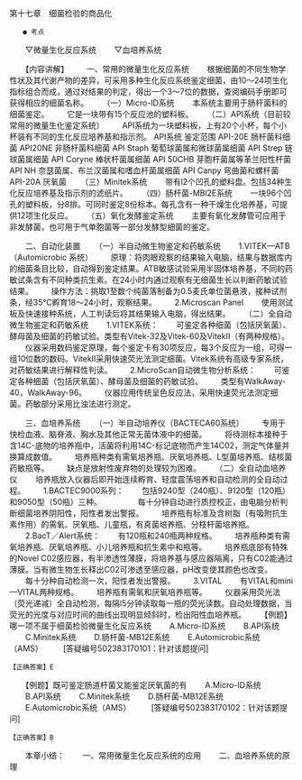第十七章　细菌检验的商品化
 
 	　　● 考点
　　▽微量生化反应系统
　　▽血培养系统

　　【内容讲解】
　　一、常用的微量生化反应系统
　　根据细菌的不同生物学性状及其代谢产物的差异，可采用多种生化反应系统鉴定细菌，由10～24项生化指标组合而成，通过对结果的判定，得出一个3～7位的数据，查阅编码手册即可获得相应的细菌名称。
　　（一）Micro-ID系统
　　本系统主要用于肠杆菌科的细菌鉴定。 
　　它是一块带有15个反应池的塑料板。
　　（二）API系统（目前较常用的微量生化鉴定系统）
　　API系统为一块塑料板，上有20个小杯，每个小杯装有不同的生化反应培养基和指示剂。
API系统	鉴定范围
API-20E	肠杆菌科细菌
API20NE	非肠杆菌科细菌
API Staph	葡萄球菌属和微球菌属细菌
API Strep	链球菌属细菌
API Coryne	棒状杆菌属细菌
API 50CHB	芽胞杆菌属等革兰阳性杆菌
API NH	奈瑟菌属、布兰汉菌属和嗜血杆菌属细菌
API Canpy	弯曲菌和螺杆菌
API-20A	厌氧菌
　　（三）Minitek系统
　　带有l2个凹孔的塑料盘。包括34种生化反应培养基及指示剂的滤纸片。
　　（四）肠杆菌-MBl2E系统
　　一块96个凹孔的塑料板，分8排。可同时鉴定8份标本。每孔含有一种干燥生化培养基，可提供12项生化反应。
　　（五）氧化发酵鉴定系统
　　主要有氧化发酵管可应用于非发酵菌，也可用于气单胞菌等一部分发酵型细菌的鉴定。

　　二、自动化装置
　　（一）半自动微生物鉴定和药敏系统
　　1.VITEK—ATB （Automicrobic 系统） 
　　原理：将肉眼观察的结果输入电脑，结果与数据库内的细菌条目比较，自动得到鉴定结果。ATB敏感试验采用半固体培养基，不同的药敏试条含有不同种类抗生素。在24小时内通过观察有无细菌生长以判断药敏试验结果。
　　操作方法：挑取1至数个纯菌落制备为0.5麦氏单位菌悬液，接种试剂条，经35℃孵育18～24小时，观察结果。
　　2.Microscan Panel
　　使用测试板及快速接种系统，人工判读后将其结果输入电脑，得出结果。
　　（二）全自动微生物鉴定和药敏系统
　　1.VITEK系统：
　　可鉴定各种细菌（包括厌氧菌）、酵母菌及细菌的药敏试验。类型有Vitek-32及Vitek-60及VitekⅡ（有两种规格）。
　　仪器采用数码鉴定原理，每个鉴定卡有30项反应，每3个反应为一组，可得一组10位数的数码。VitekⅡ采用快速荧光法测定细菌。Vitek系统有高级专家系统，对药敏结果进行解释性判读。
　　2.MicroScan自动微生物分析系统：
　　可鉴定各种细菌（包括厌氧菌）、酵母菌及细菌的药敏试验。
　　类型有WalkAway-40，WalkAway-96。
　　仪器应用传统呈色反应法，采用快速荧光法测定细菌。药敏部分采用比浊法进行测定。

　　三、血培养系统
　　（一）半自动培养仪（BACTECA60系统）
　　专用于快检血液、脑脊液、胸水及其他正常无菌体液中的细菌。
　　将待测标本接种于含14C-底物的培养瓶中，活菌将利用14C-标记底物而产生14C02，测定气体量并换算成数值。
　　培养瓶种类有需氧培养瓶、厌氧培养瓶、L型菌培养瓶、结核菌药敏瓶等。
　　缺点是放射性废弃物的处理较为困难。
　　（二）全自动血培养仪
　　培养瓶放入仪器后即开始连续孵育、轻度震荡培养和自动检测的全自动过程。
　　1.BACTEC9000系列：
　　包括9240型（240瓶）、9120型（120瓶）和9050型（50瓶）三种。
　　 
　　每十分钟自动进行质控校正，由电脑分析判断细菌培养阴阳性，阳性者发出警报。
　　培养瓶有标准及含树脂（有吸附抗生素作用）的需氧、厌氧瓶、儿童瓶，有真菌培养瓶、分枝杆菌培养瓶。
　　2.BacT／Alert系统：
　　有120瓶和240瓶两种规格。
　　培养瓶种类有需氧培养瓶、厌氧培养瓶、小儿培养瓶和抗生素中和瓶等。
　　培养瓶底部有特殊的Novel C02感应器，有半渗透性薄膜，将培养基与感应器隔离，只有C02能通过薄膜。当有微生物生长释出C02可渗透至感应器，pH改变使其颜色也改变。
　　每十分种自动检测一次，阳性者发出警报。
　　3.VITAL
　　有VITAL和mini—VITAL两种规格。
　　培养瓶有需氧和厌氧培养瓶等。
　　仪器采用荧光法（荧光递减）全自动检测，每隔l5分钟读取每一瓶的荧光读数。自动处理数据，当荧光的光度与对应时间的曲线出现明显倾斜时，检出阳性血培养瓶。
　　【例题】哪一项不属于细菌检验微量生化反应系统
　　A.Micro-ID系统
　　B.API系统
　　C.Minitek系统
　　D.肠杆菌-MB12E系统
　　E.Automicrobic系统（AMS）
　　 [答疑编号502383170101：针对该题提问]
	 
 	 
	【正确答案】E

	

　　【例题】既可鉴定肠道杆菌又能鉴定厌氧菌的有
　　A.Micro-ID系统
　　B.API系统
　　C.Minitek系统
　　D.肠杆菌-MB12E系统
　　E.Automicrobic系统（AMS）
　　 [答疑编号502383170102：针对该题提问]
	 
 	 
	【正确答案】B

	

　　本章小结：
　　一、常用微量生化反应系统的应用
　　二、血培养系统的原理	 


